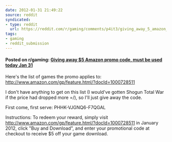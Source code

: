 ```yaml
---
date: 2012-01-31 21:49:22
source: reddit
syndicated:
- type: reddit
  url: https://reddit.com/r/gaming/comments/p4it3/giving_away_5_amazon_promo_code_must_be_used/
tags:
- gaming
- reddit_submission
---
```


#### Posted on r/gaming: [Giving away $5 Amazon promo code, must be used today Jan 31](https://reddit.com/r/gaming/comments/p4it3/giving_away_5_amazon_promo_code_must_be_used/)

Here's the list of games the promo applies to: http://www.amazon.com/gp/feature.html/?docId=1000728511

I don't have anything to get on this list (I would've gotten Shogun Total War if the price had dropped more =/), so I'll just give away the code.

First come, first serve: PHHK-VJGNQ6-F7QGAL

Instructions: To redeem your reward, simply visit http://www.amazon.com/gp/feature.html/?docId=1000728511 in January 2012, click "Buy and Download", and enter your promotional code at checkout to receive $5 off your game download.